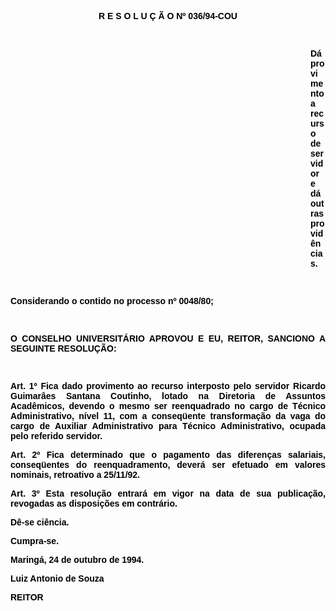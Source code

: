 <BODY TEXT="#000000">

<B><FONT FACE="Arial"><P ALIGN="CENTER">R E S O L U &Ccedil; &Atilde; O  Nº 036/94-COU</P>
<P ALIGN="JUSTIFY"></P>
<P ALIGN="JUSTIFY">&nbsp;</P><DIR>
<DIR>
<DIR>
<DIR>
<DIR>
<DIR>
<DIR>
<DIR>
<DIR>
<DIR>
<DIR>
<DIR>

<P ALIGN="JUSTIFY">D&aacute; provimento a recurso de servidor e d&aacute; outras provid&ecirc;ncias.</P>
</B><P ALIGN="JUSTIFY"></P>
<P ALIGN="JUSTIFY">&nbsp;</P></DIR>
</DIR>
</DIR>
</DIR>
</DIR>
</DIR>
</DIR>
</DIR>
</DIR>
</DIR>
</DIR>
</DIR>

<P ALIGN="JUSTIFY">Considerando o contido no <B>processo nº 0048/80</B>;</P>
<P ALIGN="JUSTIFY"></P>
<P ALIGN="JUSTIFY">&nbsp;</P>
<P ALIGN="JUSTIFY">O CONSELHO UNIVERSIT&Aacute;RIO APROVOU E EU, REITOR, SANCIONO A SEGUINTE RESOLU&Ccedil;&Atilde;O:</P>
<P ALIGN="JUSTIFY"></P>
<P ALIGN="JUSTIFY">&nbsp;</P>
<B><P ALIGN="JUSTIFY">Art. 1º</B> Fica dado provimento ao recurso interposto pelo servidor <B>Ricardo Guimar&acirc;es Santana Coutinho</B>, lotado na Diretoria de Assuntos Acad&ecirc;micos, devendo o mesmo ser reenquadrado no cargo de T&eacute;cnico Administrativo, n&iacute;vel 11, com a conseq&uuml;ente transforma&ccedil;&atilde;o da vaga do cargo de Auxiliar Administrativo para T&eacute;cnico Administrativo, ocupada pelo referido servidor.</P>
<B><P ALIGN="JUSTIFY">Art. 2º</B> Fica determinado que o pagamento das diferen&ccedil;as salariais, conseq&uuml;entes do reenquadramento, dever&aacute; ser efetuado em valores nominais, retroativo a 25/11/92.</P>
<B><P ALIGN="JUSTIFY">Art. 3º</B> Esta resolu&ccedil;&atilde;o entrar&aacute; em vigor na data de sua publica&ccedil;&atilde;o, revogadas as disposi&ccedil;&otilde;es em contr&aacute;rio.</P>
<P ALIGN="JUSTIFY">D&ecirc;-se ci&ecirc;ncia.</P>
<P ALIGN="JUSTIFY">Cumpra-se.</P>
<P ALIGN="JUSTIFY"></P>
<P ALIGN="JUSTIFY">Maring&aacute;, 24 de outubro de 1994.</P>
<P ALIGN="JUSTIFY"></P>
<P ALIGN="JUSTIFY">Luiz Antonio de Souza</P>
<B><P ALIGN="JUSTIFY">REITOR</P>
</B><P ALIGN="JUSTIFY"></P>
<P ALIGN="JUSTIFY">&nbsp;</P></FONT></BODY>
